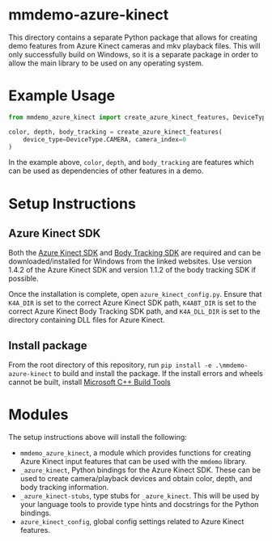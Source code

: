 # mmdemo-azure-kinect

This directory contains a separate Python package that allows for creating demo features from Azure Kinect cameras and mkv playback files. This will only successfully build on Windows, so it is a separate package in order to allow the main library to be used on any operating system.

# Example Usage
```python
from mmdemo_azure_kinect import create_azure_kinect_features, DeviceType

color, depth, body_tracking = create_azure_kinect_features(
    device_type=DeviceType.CAMERA, camera_index=0
)
```
In the example above, `color`, `depth`, and `body_tracking` are features which can be used as dependencies of other features in a demo.

# Setup Instructions

## Azure Kinect SDK

Both the [Azure Kinect SDK](https://github.com/microsoft/Azure-Kinect-Sensor-SDK/blob/develop/docs/usage.md#installation) and [Body Tracking SDK](https://learn.microsoft.com/en-us/azure/kinect-dk/body-sdk-download) are required and can be downloaded/installed for Windows from the linked websites. Use version 1.4.2 of the Azure Kinect SDK and version 1.1.2 of the body tracking SDK if possible.

Once the installation is complete, open `azure_kinect_config.py`. Ensure that `K4A_DIR` is set to the correct Azure Kinect SDK path, `K4ABT_DIR` is set to the correct Azure Kinect Body Tracking SDK path, and `K4A_DLL_DIR` is set to the directory containing DLL files for Azure Kinect.

## Install package

From the root directory of this repository, run `pip install -e .\mmdemo-azure-kinect` to build and install the package.
If the install errors and wheels cannot be built, install [Microsoft C++ Build Tools](https://visualstudio.microsoft.com/visual-cpp-build-tools/)

# Modules

The setup instructions above will install the following:
- `mmdemo_azure_kinect`, a module which provides functions for creating Azure Kinect input features that can be used with the `mmdemo` library.
- `_azure_kinect`, Python bindings for the Azure Kinect SDK. These can be used to create camera/playback devices and obtain color, depth, and body tracking information.
- `_azure_kinect-stubs`, type stubs for `_azure_kinect`. This will be used by your language tools to provide type hints and docstrings for the Python bindings.
- `azure_kinect_config`, global config settings related to Azure Kinect features.

